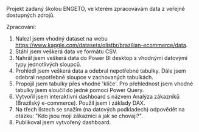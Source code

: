 Projekt zadaný školou ENGETO, ve kterém zpracovávám data z veřejně dostupných zdrojů.

Zpracování:

1)  Nalezl jsem vhodný dataset na webu https://www.kaggle.com/datasets/olistbr/brazilian-ecommerce/data.
2)  Stáhl jsem veškerá data ve formátu CSV.
3)  Nahrál jsem veškerá data do Power BI desktop s vhodnými datovými typy jednotlivých sloupců.
4)  Prohlédl jsem veškerá data a odebral nepotřebné tabulky. Dále jsem odebral nepotřebné sloupce v zachovaných tabulkách.
5)  Propojil jsem tabulky přes vhodné 'klíče'. Pro přehlednost jsem vhodné tabulky jsem sloučil do jedné pomocí Power Query.
7)  Vytvořil jsem interaktivní dashboard s názvem Analýza zákazníků (Brazilský e-commerce). Použil jsem i základy DAX.
8)  Na třech listech se snažím (na datových podkladech) odpovědět na otázku: "Kdo jsou moji zákazníci a jak se chovají?".
9)  Publikoval jsem vytvořený dashboard.

